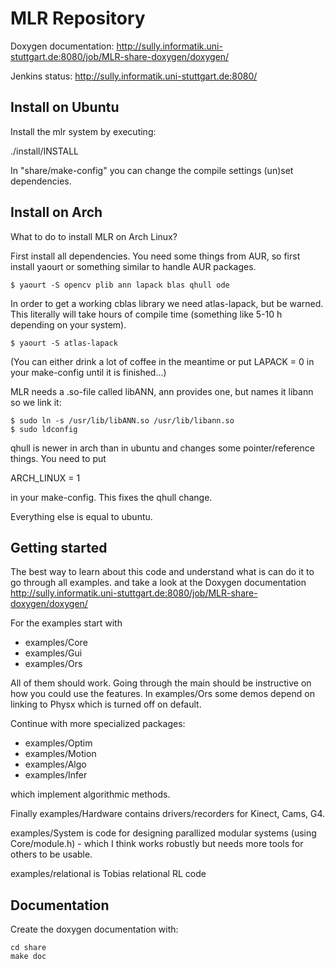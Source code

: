# MLR Repository

Doxygen documentation: http://sully.informatik.uni-stuttgart.de:8080/job/MLR-share-doxygen/doxygen/

Jenkins status: http://sully.informatik.uni-stuttgart.de:8080/


## Install on Ubuntu
Install the mlr system by executing:

  ./install/INSTALL

In "share/make-config" you can change the compile settings (un)set
dependencies.


## Install on Arch

What to do to install MLR on Arch Linux?

First install all dependencies. You need some things from AUR, so first install
yaourt or something similar to handle AUR packages.

    $ yaourt -S opencv plib ann lapack blas qhull ode

In order to get a working cblas library we need atlas-lapack, but be warned.
This literally will take hours of compile time (something like 5-10 h depending
on your system).

    $ yaourt -S atlas-lapack

(You can either drink a lot of coffee in the meantime or put LAPACK = 0 in your
make-config until it is finished...)

MLR needs a .so-file called libANN, ann provides one, but names it libann so we
link it:

    $ sudo ln -s /usr/lib/libANN.so /usr/lib/libann.so
    $ sudo ldconfig

qhull is newer in arch than in ubuntu and changes some pointer/reference things.
You need to put 

   ARCH_LINUX = 1

in your make-config. This fixes the qhull change.

Everything else is equal to ubuntu.


## Getting started

The best way to learn about this code and understand what is can do it to go through all examples.
and take a look at the Doxygen documentation http://sully.informatik.uni-stuttgart.de:8080/job/MLR-share-doxygen/doxygen/

For the examples start with

 - examples/Core
 - examples/Gui
 - examples/Ors

All of them should work. Going through the main should be instructive on how you could use the features. In examples/Ors some demos depend on linking to Physx which is turned off on default.

Continue with more specialized packages:

 - examples/Optim
 - examples/Motion
 - examples/Algo
 - examples/Infer

which implement algorithmic methods.

Finally examples/Hardware contains drivers/recorders for Kinect, Cams, G4.

examples/System is code for designing parallized modular systems (using Core/module.h) - which I think works robustly but needs more tools for others to be usable.

examples/relational is Tobias relational RL code


## Documentation

Create the doxygen documentation with:

    cd share
    make doc
